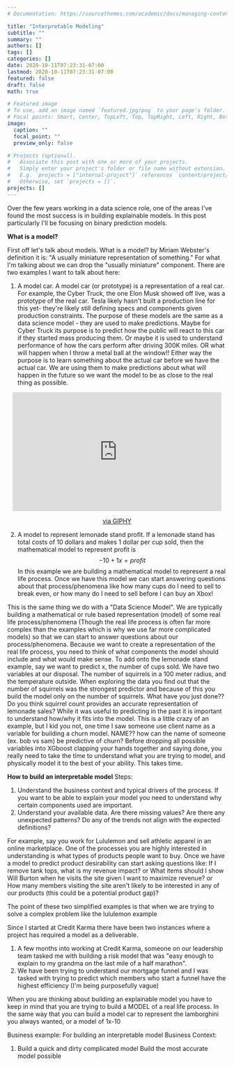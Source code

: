 ```yaml
---
# Documentation: https://sourcethemes.com/academic/docs/managing-content/

title: "Interpretable Modeling"
subtitle: ""
summary: ""
authors: []
tags: []
categories: []
date: 2020-10-11T07:23:31-07:00
lastmod: 2020-10-11T07:23:31-07:00
featured: false
draft: false
math: true

# Featured image
# To use, add an image named `featured.jpg/png` to your page's folder.
# Focal points: Smart, Center, TopLeft, Top, TopRight, Left, Right, BottomLeft, Bottom, BottomRight.
image:
  caption: ""
  focal_point: ""
  preview_only: false

# Projects (optional).
#   Associate this post with one or more of your projects.
#   Simply enter your project's folder or file name without extension.
#   E.g. `projects = ["internal-project"]` references `content/project/deep-learning/index.md`.
#   Otherwise, set `projects = []`.
projects: []
---
```


Over the few years working in a data science role, one of the areas I've found the most success is in building explainable models. In this post particularly I'll be focusing on binary prediction models.

**What is a model?**

First off let's talk about models. 
What is a model? by Miriam Webster's definition it is: "A usually miniature representation of something."  For what I'm talking about we can drop the "usually miniature" component. 
There are two examples I want to talk about here:
1. A model car. A model car (or prototype) is a representation of a real car. For example, the Cyber Truck, the one Elon Musk showed off live, was a prototype of the real car. Tesla likely hasn't built a production line for this yet- they're likely still defining specs and components given production constraints. The purpose of these models are the same as a data science model - they are used to make predictions. Maybe for Cyber Truck its purpose is to predict how the public will react to this car if they started mass producing them. Or maybe it is used to understand performance of how the cars perform after driving 300K miles. OR what will happen when I throw a metal ball at the window!! Either way the purpose is to learn something about the actual car before we have the actual car. We are using them to make predictions about what will happen in the future so we want the model to be as close to the real thing as possible. 

<span style="display:block;text-align:center">
<iframe src="https://giphy.com/embed/gLREH1v1Z78tJckuii" width="480" height="272" frameBorder="0" class="giphy-embed" allowFullScreen></iframe><p><a href="https://giphy.com/gifs/truck-tesla-pickup-gLREH1v1Z78tJckuii">via GIPHY</a></p>
</span>


2. A model to represent lemonade stand profit. If a lemonade stand has total costs of 10 dollars and makes 1 dollar per cup sold, then the mathematical model to represent profit is $$-10 + 1x = profit$$ In this example we are building a mathematical model to represent a real life process. Once we have this model we can start answering questions about that process/phenomena like how many cups do I need to sell to break even, or how many do I need to sell before I can buy an Xbox! 

This is the same thing we do with a "Data Science Model". We are typically building a mathematical or rule based representation (model) of some real life process/phenomena (Though the real life process is often far more complex than the examples which is why we use far more complicated models) so that we can start to answer questions about our process/phenomena. Because we want to create a representation of the real life process, you need to think of what components the model should include and what would make sense. To add onto the lemonade stand example, say we want to predict x, the number of cups sold. We have two variables at our disposal. The number of squirrels in a 100 meter radius, and the temperature outside. When exploring the data you find out that the number of squirrels was the strongest predictor and because of this you build the model only on the number of squirrels. What have you just done?? Do you think squirrel count provides an accurate representation of lemonade sales? While it was useful to predicting in the past it is important to understand how/why it fits into the model. This is a little crazy of an example, but I kid you not, one time I saw someone use client name as a variable for building a churn model.  NAME?? how can the name of someone (ex. bob vs sam) be predictive of churn? Before dropping all possible variables into XGboost clapping your hands together and saying done, you really need to take the time to understand what you are trying to model, and physically model it to the best of your ability. This takes time.


**How to build an interpretable model**
Steps:
1. Understand the business context and typical drivers of the process. If you want to be able to explain your model you need to understand why certain components used are important.
2. Understand your available data. Are there missing values? Are there any unexpected patterns? Do any of the trends not align with the expected definitions?

For example, say you work for Lululemon and sell athletic apparel in an online marketplace. One of the processes you are highly interested in understanding is what types of products people want to buy. Once we have a model to predict product desirability can start asking questions like: If I remove tank tops, what is my revenue impact? or What items should I show Will Burton when he visits the site given I want to maximize revenue? or How many members visiting the site aren't likely to be interested in any of our products (this could be a potential product gap)? 

The point of these two simplified examples is that when we are trying to solve a complex problem like the lululemon example



Since I started at Credit Karma there have been two instances where a project has required a model as a deliverable. 

1. A few months into working at Credit Karma, someone on our leadership team tasked me with building a risk model that was "easy enough to explain to my grandma on the last mile of a half marathon".
2. We have been trying to understand our mortgage funnel and I was tasked with trying to predict which members who start a funnel have the highest efficiency (I'm being purposefully vague) 

When you are thinking about building an explainable model you have to keep in mind that you are trying to build a MODEL of a real life process. In the same way that you can build a model car to represent the lamborghini you always wanted, or a model of 1x-10 

Business example: 
For building an interpretable model
Business Context:


1. Build a quick and dirty complicated model
Build the most accurate model possible
